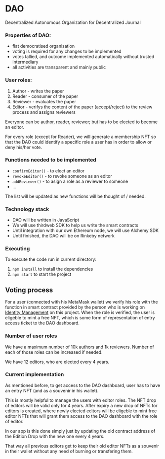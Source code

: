 # DAO

Decentralized Autonomous Organization for Decentralized Journal

### Properties of DAO:

- flat democratised organisation
- voting is required for any changes to be implemented
- votes tallied, and outcome implemented automatically without trusted intermediary
- all activities are transparent and mainly public

### User roles:

1. Author - writes the paper
2. Reader - consumer of the paper
3. Reviewer - evaluates the paper
4. Editor - verifys the content of the paper (accept/reject) to the review process and assigns reviewers

Everyone can be author, reader, reviewer; but has to be elected to become an editor.

For every role (except for Reader), we will generate a membership NFT so that the DAO could identify a specific role a user has in order to allow or deny his/her vote.

### Functions needed to be implemented

- `confirmEditor()` - to elect an editor
- `revokeEditor()` - to revoke someone as an editor
- `addReviewer()` - to asign a role as a reviewer to someone
- ...

The list will be updated as new functions will be thought of / needed.

### Technology stack

- DAO will be written in JavaScript
- We will use thirdweb SDK to help us write the smart contracts
- Until integration with our own Ethereum node, we will use Alchemy SDK
- Until finished, the DAO will be on Rinkeby network

### Executing

To execute the code run in current directory:

1. `npm install` to install the dependencies
2. `npm start` to start the project

## Voting process

For a user (connected with his MetaMask wallet) we verify his role with the function in smart contract provided by the person who is working on [Identity Management](https://github.com/VenoGaube/FOG/tree/main/IDENTITY) on this project. When the role is verified, the user is eligeble to mint a free NFT, which is some form of representation of entry access ticket to the DAO dashboard.

### Number of user roles

We have a maximum number of 10k authors and 1k reviewers. Number of each of those roles can be increased if needed.

We have 12 editors, who are elected every 4 years.

### Current implementation

As mentioned before, to get access to the DAO dashboard, user has to have an entry NFT (and as a souvenir in his wallet).

This is mostly helpful to manage the users with editor roles. The NFT drop of editors will be valid only for 4 years. After expiry a new drop of NFTs for editors is created, where newly elected editors will be eligeble to mint free editor NFTs that will grant them access to the DAO dashboard with the role of editor.

In our app is this done simply just by updating the old contract address of the Edition Drop with the new one every 4 years.

That way all previous editors get to keep their old editor NFTs as a souvenir in their wallet without any need of burning or transfering them.

